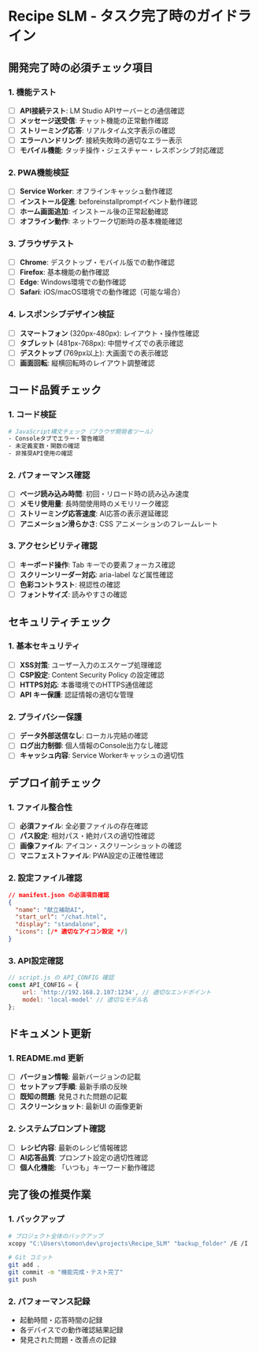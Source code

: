 # Recipe SLM - タスク完了時のガイドライン

## 開発完了時の必須チェック項目

### 1. 機能テスト
- [ ] **API接続テスト**: LM Studio APIサーバーとの通信確認
- [ ] **メッセージ送受信**: チャット機能の正常動作確認
- [ ] **ストリーミング応答**: リアルタイム文字表示の確認
- [ ] **エラーハンドリング**: 接続失敗時の適切なエラー表示
- [ ] **モバイル機能**: タッチ操作・ジェスチャー・レスポンシブ対応確認

### 2. PWA機能検証
- [ ] **Service Worker**: オフラインキャッシュ動作確認
- [ ] **インストール促進**: beforeinstallpromptイベント動作確認
- [ ] **ホーム画面追加**: インストール後の正常起動確認
- [ ] **オフライン動作**: ネットワーク切断時の基本機能確認

### 3. ブラウザテスト
- [ ] **Chrome**: デスクトップ・モバイル版での動作確認
- [ ] **Firefox**: 基本機能の動作確認
- [ ] **Edge**: Windows環境での動作確認
- [ ] **Safari**: iOS/macOS環境での動作確認（可能な場合）

### 4. レスポンシブデザイン検証
- [ ] **スマートフォン** (320px-480px): レイアウト・操作性確認
- [ ] **タブレット** (481px-768px): 中間サイズでの表示確認
- [ ] **デスクトップ** (769px以上): 大画面での表示確認
- [ ] **画面回転**: 縦横回転時のレイアウト調整確認

## コード品質チェック

### 1. コード検証
```bash
# JavaScript構文チェック（ブラウザ開発者ツール）
- Consoleタブでエラー・警告確認
- 未定義変数・関数の確認
- 非推奨API使用の確認
```

### 2. パフォーマンス確認
- [ ] **ページ読み込み時間**: 初回・リロード時の読み込み速度
- [ ] **メモリ使用量**: 長時間使用時のメモリリーク確認
- [ ] **ストリーミング応答速度**: AI応答の表示遅延確認
- [ ] **アニメーション滑らかさ**: CSS アニメーションのフレームレート

### 3. アクセシビリティ確認
- [ ] **キーボード操作**: Tab キーでの要素フォーカス確認
- [ ] **スクリーンリーダー対応**: aria-label など属性確認
- [ ] **色彩コントラスト**: 視認性の確認
- [ ] **フォントサイズ**: 読みやすさの確認

## セキュリティチェック

### 1. 基本セキュリティ
- [ ] **XSS対策**: ユーザー入力のエスケープ処理確認
- [ ] **CSP設定**: Content Security Policy の設定確認
- [ ] **HTTPS対応**: 本番環境でのHTTPS通信確認
- [ ] **API キー保護**: 認証情報の適切な管理

### 2. プライバシー保護
- [ ] **データ外部送信なし**: ローカル完結の確認
- [ ] **ログ出力制御**: 個人情報のConsole出力なし確認
- [ ] **キャッシュ内容**: Service Workerキャッシュの適切性

## デプロイ前チェック

### 1. ファイル整合性
- [ ] **必須ファイル**: 全必要ファイルの存在確認
- [ ] **パス設定**: 相対パス・絶対パスの適切性確認
- [ ] **画像ファイル**: アイコン・スクリーンショットの確認
- [ ] **マニフェストファイル**: PWA設定の正確性確認

### 2. 設定ファイル確認
```json
// manifest.json の必須項目確認
{
  "name": "献立補助AI",
  "start_url": "/chat.html",
  "display": "standalone",
  "icons": [/* 適切なアイコン設定 */]
}
```

### 3. API設定確認
```javascript
// script.js の API_CONFIG 確認
const API_CONFIG = {
    url: 'http://192.168.2.107:1234', // 適切なエンドポイント
    model: 'local-model' // 適切なモデル名
};
```

## ドキュメント更新

### 1. README.md 更新
- [ ] **バージョン情報**: 最新バージョンの記載
- [ ] **セットアップ手順**: 最新手順の反映
- [ ] **既知の問題**: 発見された問題の記載
- [ ] **スクリーンショット**: 最新UI の画像更新

### 2. システムプロンプト確認
- [ ] **レシピ内容**: 最新のレシピ情報確認
- [ ] **AI応答品質**: プロンプト設定の適切性確認
- [ ] **個人化機能**: 「いつも」キーワード動作確認

## 完了後の推奨作業

### 1. バックアップ
```bash
# プロジェクト全体のバックアップ
xcopy "C:\Users\tomon\dev\projects\Recipe_SLM" "backup_folder" /E /I

# Git コミット
git add .
git commit -m "機能完成・テスト完了"
git push
```

### 2. パフォーマンス記録
- 起動時間・応答時間の記録
- 各デバイスでの動作確認結果記録
- 発見された問題・改善点の記録